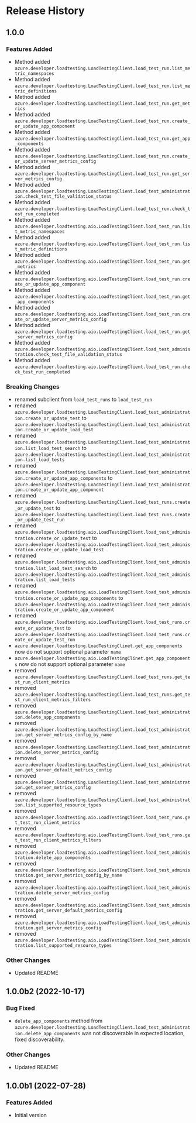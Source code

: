 # Release History

## 1.0.0 

### Features Added 
- Method added `azure.developer.loadtesting.LoadTestingClient.load_test_run.list_metric_namespaces`
- Method added `azure.developer.loadtesting.LoadTestingClient.load_test_run.list_metric_definitions`
- Method added `azure.developer.loadtesting.LoadTestingClient.load_test_run.get_metrics`
- Method added `azure.developer.loadtesting.LoadTestingClient.load_test_run.create_or_update_app_component`
- Method added `azure.developer.loadtesting.LoadTestingClient.load_test_run.get_app_components`
- Method added `azure.developer.loadtesting.LoadTestingClient.load_test_run.create_or_update_server_metrics_config`
- Method added `azure.developer.loadtesting.LoadTestingClient.load_test_run.get_server_metrics_config`
- Method added `azure.developer.loadtesting.LoadTestingClient.load_test_administration.check_test_file_validation_status`
- Method added `azure.developer.loadtesting.LoadTestingClient.load_test_run.check_test_run_completed`
- Method added `azure.developer.loadtesting.aio.LoadTestingClient.load_test_run.list_metric_namespaces`
- Method added `azure.developer.loadtesting.aio.LoadTestingClient.load_test_run.list_metric_definitions`
- Method added `azure.developer.loadtesting.aio.LoadTestingClient.load_test_run.get_metrics`
- Method added `azure.developer.loadtesting.aio.LoadTestingClient.load_test_run.create_or_update_app_component`
- Method added `azure.developer.loadtesting.aio.LoadTestingClient.load_test_run.get_app_components`
- Method added `azure.developer.loadtesting.aio.LoadTestingClient.load_test_run.create_or_update_server_metrics_config`
- Method added `azure.developer.loadtesting.aio.LoadTestingClient.load_test_run.get_server_metrics_config`
- Method added `azure.developer.loadtesting.aio.LoadTestingClient.load_test_administration.check_test_file_validation_status`
- Method added `azure.developer.loadtesting.aio.LoadTestingClient.load_test_run.check_test_run_completed`

### Breaking Changes
- renamed subclient from `load_test_runs` to `load_test_run`
- renamed `azure.developer.loadtesting.LoadTestingClient.load_test_administration.create_or_update_test` to `azure.developer.loadtesting.LoadTestingClient.load_test_administration.create_or_update_load_test`
- renamed `azure.developer.loadtesting.LoadTestingClient.load_test_administration.list_load_test_search` to `azure.developer.loadtesting.LoadTestingClient.load_test_administration.list_load_tests`
- renamed `azure.developer.loadtesting.LoadTestingClient.load_test_administration.create_or_update_app_components` to `azure.developer.loadtesting.LoadTestingClient.load_test_administration.create_or_update_app_component`
- renamed `azure.developer.loadtesting.LoadTestingClient.load_test_runs.create_or_update_test` to `azure.developer.loadtesting.LoadTestingClient.load_test_runs.create_or_update_test_run`
- renamed `azure.developer.loadtesting.aio.LoadTestingClient.load_test_administration.create_or_update_test` to `azure.developer.loadtesting.aio.LoadTestingClient.load_test_administration.create_or_update_load_test`
- renamed `azure.developer.loadtesting.aio.LoadTestingClient.load_test_administration.list_load_test_search` to `azure.developer.loadtesting.aio.LoadTestingClient.load_test_administration.list_load_tests`
- renamed `azure.developer.loadtesting.aio.LoadTestingClient.load_test_administration.create_or_update_app_components` to `azure.developer.loadtesting.aio.LoadTestingClient.load_test_administration.create_or_update_app_component`
- renamed `azure.developer.loadtesting.aio.LoadTestingClient.load_test_runs.create_or_update_test` to `azure.developer.loadtesting.aio.LoadTestingClient.load_test_runs.create_or_update_test_run`
- `azure.developer.loadtesting.LoadTestingClinet.get_app_components` now do not support optional parameter `name`
- `azure.developer.loadtesting.aio.LoadTestingClinet.get_app_components` now do not support optional parameter `name`
- removed `azure.developer.loadtesting.LoadTestingClient.load_test_runs.get_test_run_client_metrics`
- removed `azure.developer.loadtesting.LoadTestingClient.load_test_runs.get_test_run_client_metrics_filters`
- removed `azure.developer.loadtesting.LoadTestingClient.load_test_administration.delete_app_components`
- removed `azure.developer.loadtesting.LoadTestingClient.load_test_administration.get_server_metrics_config_by_name`
- removed `azure.developer.loadtesting.LoadTestingClient.load_test_administration.delete_server_metrics_config`
- removed `azure.developer.loadtesting.LoadTestingClient.load_test_administration.get_server_default_metrics_config`
- removed `azure.developer.loadtesting.LoadTestingClient.load_test_administration.get_server_metrics_config`
- removed `azure.developer.loadtesting.LoadTestingClient.load_test_administration.list_supported_resource_types`
- removed `azure.developer.loadtesting.aio.LoadTestingClient.load_test_runs.get_test_run_client_metrics`
- removed `azure.developer.loadtesting.aio.LoadTestingClient.load_test_runs.get_test_run_client_metrics_filters`
- removed `azure.developer.loadtesting.aio.LoadTestingClient.load_test_administration.delete_app_components`
- removed `azure.developer.loadtesting.aio.LoadTestingClient.load_test_administration.get_server_metrics_config_by_name`
- removed `azure.developer.loadtesting.aio.LoadTestingClient.load_test_administration.delete_server_metrics_config`
- removed `azure.developer.loadtesting.aio.LoadTestingClient.load_test_administration.get_server_default_metrics_config`
- removed `azure.developer.loadtesting.aio.LoadTestingClient.load_test_administration.get_server_metrics_config`
- removed `azure.developer.loadtesting.aio.LoadTestingClient.load_test_administration.list_supported_resource_types`

### Other Changes
- Updated README

## 1.0.0b2 (2022-10-17)

### Bug Fixed 
- `delete_app_components` method from `azure.developer.loadtesting.LoadTestingClient.load_test_administration.delete_app_components` was not discoverable in expected location, fixed discoverability.

### Other Changes
- Updated README

## 1.0.0b1 (2022-07-28)

### Features Added
- Initial version
